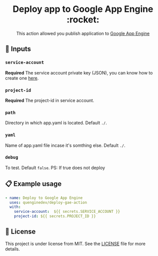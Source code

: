<h1 align="center">
 Deploy app to Google App Engine :rocket:
</h1>

<p align="center">This action allowed you publish application to <a href="https://cloud.google.com/appengine/">Google App Engine</a></p>

## :ticket: Inputs

### `service-account`

**Required** The service account private key (JSON), you can know how to create one [here](https://cloud.google.com/iam/docs/creating-managing-service-account-keys).


### `project-id`

**Required** The project-id in service account.

### `path`

Directory in which app.yaml is located. Default `./`.

### `yaml`

Name of app.yaml file incase it's somthing else. Default `./`.

### `debug`

To test. Default `false`. PS: If true does not deploy

## :clipboard: Example usage

```yaml
- name: Deploy to Google App Engine
  uses: quenginedev/deploy-gae-action
  with:
    service-account:  ${{ secrets.SERVICE_ACCOUNT }}
    project-id: ${{ secrets.PROJECT_ID }}
```

## :memo: License

This project is under license from MIT. See the [LICENSE](/LICENSE) file for more details.
